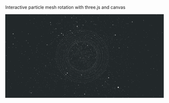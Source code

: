 Interactive particle mesh rotation with three.js and canvas 

![alt text](https://github.com/rarice4/particle-mesh/blob/main/public/img/screenshot.png?raw=true)